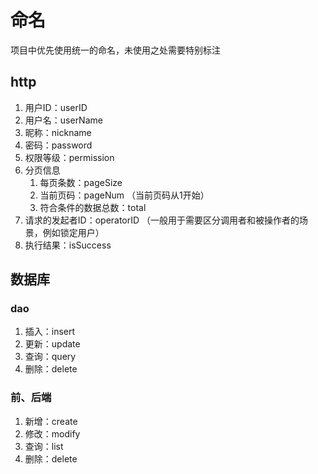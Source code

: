 # 命名

项目中优先使用统一的命名，未使用之处需要特别标注

## http

1. 用户ID：userID
2. 用户名：userName
3. 昵称：nickname
4. 密码：password
5. 权限等级：permission
6. 分页信息
    1. 每页条数：pageSize
    2. 当前页码：pageNum （当前页码从1开始）
    3. 符合条件的数据总数：total
7. 请求的发起者ID：operatorID （一般用于需要区分调用者和被操作者的场景，例如锁定用户）
8. 执行结果：isSuccess

## 数据库

### dao

1. 插入：insert
2. 更新：update
3. 查询：query
4. 删除：delete

### 前、后端

1. 新增：create
2. 修改：modify
3. 查询：list
4. 删除：delete
